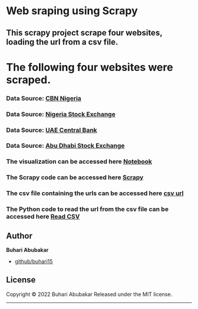 # Web sraping using Scrapy

## This scrapy project scrape four websites, loading the url from a csv file.

# The following four websites were scraped.
### Data Source: [CBN Nigeria](https://www.cbn.gov.ng/rates/exchratebycurrency.asp)
### Data Source: [Nigeria Stock Exchange](https://ngxgroup.com)
### Data Source: [UAE Central Bank](https://www.centralbank.ae/en/fx-rates)
### Data Source: [Abu Dhabi Stock Exchange](https://www.adx.ae/english/Pages/marketwatch.aspx?isdlg=1)

### The visualization can be accessed here [Notebook](https://github.com/buhari15/boka/blob/master/HDF.ipynb)
### The Scrapy code can be accessed here [Scrapy](https://github.com/buhari15/boka/blob/master/web_mining/web_mining/spiders/mining.py)
### The csv file containing the urls can be accessed here [csv url](https://github.com/buhari15/boka/blob/master/web_mining/web_mining/spiders/web_links.csv)
### The Python code to read the url from the csv file can be accessed here [Read CSV](https://github.com/buhari15/boka/blob/master/web_mining/web_mining/web_links.py)


## Author

**Buhari Abubakar**

+ [github/buhari15](https://github.com/buhari15)

## License

Copyright © 2022 Buhari Abubakar
Released under the MIT license.

***


